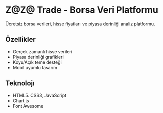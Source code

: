 # Z@Z@ Trade - Borsa Veri Platformu

Ücretsiz borsa verileri, hisse fiyatları ve piyasa derinliği analiz platformu.

## Özellikler
- Gerçek zamanlı hisse verileri
- Piyasa derinliği grafikleri
- Koyu/Açık teme desteği
- Mobil uyumlu tasarım

## Teknolojı
- HTML5. CSS3, JavaScript
- Chart.js
- Font Awesome